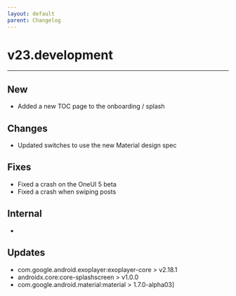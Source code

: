 ```yaml
---
layout: default
parent: Changelog
---
```


# v23.development

----------

## New
- Added a new TOC page to the onboarding / splash 

## Changes
- Updated switches to use the new Material design spec

## Fixes
- Fixed a crash on the OneUI 5 beta
- Fixed a crash when swiping posts

## Internal
- 

## Updates 
- com.google.android.exoplayer:exoplayer-core > v2.18.1
- androidx.core:core-splashscreen > v1.0.0
- com.google.android.material:material > 1.7.0-alpha03]